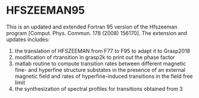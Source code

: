 # HFSZEEMAN95

This is an updated and extended Fortran 95 version of the Hfszeeman program [Comput. Phys. Commun. 178 (2008) 156170]. The extension and updates includes:

1. the translation of HFSZEEMAN from F77 to F95 to adapt it to Grasp2018
2. modification of rtransition in grasp2k to print out the phase factor
3. matlab routine to compute transition rates between different magnetic fine- and hyperfine structure substates in the presence of an external magnetic field and rates of hyperfine-induced transitions in the field free limit
4. the synthesization of spectral profiles for transitions obtained from 3
